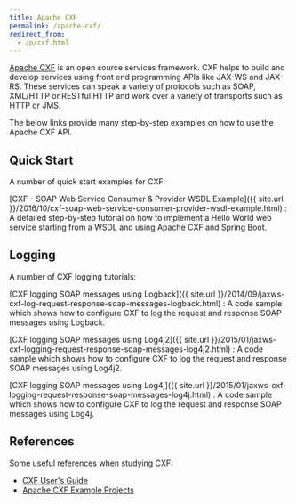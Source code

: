 ```yaml
---
title: Apache CXF
permalink: /apache-cxf/
redirect_from:
  - /p/cxf.html
---
```


[Apache CXF](http://cxf.apache.org/) is an open source services framework. CXF helps to build and develop services using front end programming APIs like JAX-WS and JAX-RS. These services can speak a variety of protocols such as SOAP, XML/HTTP or RESTful HTTP and work over a variety of transports such as HTTP or JMS.

The below links provide many step-by-step examples on how to use the Apache CXF API.

## Quick Start

A number of quick start examples for CXF:

[CXF - SOAP Web Service Consumer & Provider WSDL Example]({{ site.url }}/2016/10/cxf-soap-web-service-consumer-provider-wsdl-example.html)
: A detailed step-by-step tutorial on how to implement a Hello World web service starting from a WSDL and using Apache CXF and Spring Boot.

## Logging

A number of CXF logging tutorials:

[CXF logging SOAP messages using Logback]({{ site.url }}/2014/09/jaxws-cxf-log-request-response-soap-messages-logback.html)
: A code sample which shows how to configure CXF to log the request and response SOAP messages using Logback.

[CXF logging SOAP messages using Log4j2]({{ site.url }}/2015/01/jaxws-cxf-logging-request-response-soap-messages-log4j2.html)
: A code sample which shows how to configure CXF to log the request and response SOAP messages using Log4j2.

[CXF logging SOAP messages using Log4j]({{ site.url }}/2015/01/jaxws-cxf-logging-request-response-soap-messages-log4j.html)
: A code sample which shows how to configure CXF to log the request and response SOAP messages using Log4j.

## References

Some useful references when studying CXF:

* [CXF User's Guide](https://cxf.apache.org/docs/index.html)
* [Apache CXF Example Projects](https://cxf.apache.org/docs/sample-projects.html)